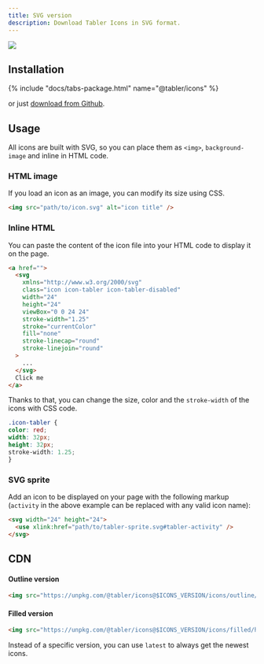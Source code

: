 ```yaml
---
title: SVG version
description: Download Tabler Icons in SVG format.
---
```


![](/img/icons/package-svg.png)

## Installation

{% include "docs/tabs-package.html" name="@tabler/icons" %}

or just [download from Github](https://github.com/tabler/tabler-icons/releases).

## Usage

All icons are built with SVG, so you can place them as `<img>`, `background-image` and inline in HTML code.

### HTML image

If you load an icon as an image, you can modify its size using CSS.

```html
<img src="path/to/icon.svg" alt="icon title" />
```

### Inline HTML

You can paste the content of the icon file into your HTML code to display it on the page.

```html
<a href="">
  <svg
    xmlns="http://www.w3.org/2000/svg"
    class="icon icon-tabler icon-tabler-disabled"
    width="24"
    height="24"
    viewBox="0 0 24 24"
    stroke-width="1.25"
    stroke="currentColor"
    fill="none"
    stroke-linecap="round"
    stroke-linejoin="round"
  >
    ...
  </svg>
  Click me
</a>
```

Thanks to that, you can change the size, color and the `stroke-width` of the icons with CSS code.

```css
.icon-tabler {
color: red;
width: 32px;
height: 32px;
stroke-width: 1.25;
}
```

### SVG sprite

Add an icon to be displayed on your page with the following markup (`activity` in the above example can be replaced with any valid icon name):

```html
<svg width="24" height="24">
  <use xlink:href="path/to/tabler-sprite.svg#tabler-activity" />
</svg>
```

## CDN

#### Outline version

```html
<img src="https://unpkg.com/@tabler/icons@$ICONS_VERSION/icons/outline/home.svg" />
```

#### Filled version

```html
<img src="https://unpkg.com/@tabler/icons@$ICONS_VERSION/icons/filled/home.svg" />
```

Instead of a specific version, you can use `latest` to always get the newest icons.
